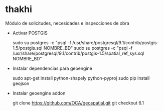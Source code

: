 # thakhi
Módulo de solicitudes, necesidades e inspecciones de obra

- Activar POSTGIS

    sudo su postgres -c "psql -f /usr/share/postgresql/9.1/contrib/postgis-1.5/postgis.sql  NOMBRE_BD"
    sudo su postgres -c "psql -f /usr/share/postgresql/9.1/contrib/postgis-1.5/spatial_ref_sys.sql  NOMBRE_BD"

- Instalar dependencias para geoengine

    sudo apt-get install python-shapely python-pyproj
    sudo pip install geojson

- Instalar geoengine addon

    git clone https://github.com/OCA/geospatial.git
    git checkout 6.1

